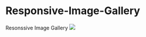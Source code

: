 # Responsive-Image-Gallery
Resonssive Image Gallery 
[![](https://i.postimg.cc/gjjHF2Sp/Capture.png)](https/www.youtube.com/C/deltatycodes) 
